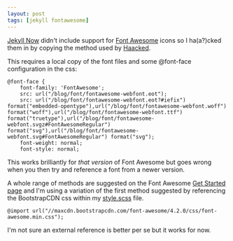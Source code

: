```yaml
---
layout: post
tags: [jekyll fontawesome]
---
```

[Jekyll Now](https://github.com/barryclark/jekyll-now) didn't include support for [Font Awesome](http://fontawesome.io/) icons so I ha(a?)cked them in by copying the method used by [Haacked](https://github.com/Haacked/haacked.com).

This requires a local copy of the font files and some @font-face configuration in the css:

```
@font-face {
    font-family: 'FontAwesome';
    src: url("/blog/font/fontawesome-webfont.eot");
    src: url("/blog/font/fontawesome-webfont.eot?#iefix") format("embedded-opentype"),url("/blog/font/fontawesome-webfont.woff") format("woff"),url("/blog/font/fontawesome-webfont.ttf") format("truetype"),url("/blog/font/fontawesome-webfont.svgz#FontAwesomeRegular") format("svg"),url("/blog/font/fontawesome-webfont.svg#FontAwesomeRegular") format("svg");
    font-weight: normal;
    font-style: normal;
```

This works brilliantly for *that version* of Font Awesome but goes wrong when you then try and reference a font from a newer version.

A whole range of methods are suggested on the Font Awesome [Get Started page](http://fontawesome.io/get-started/) and I'm using a variation of the first method suggested by referencing the BootstrapCDN css within my [style.scss](https://github.com/idiotandrobot/blog/commit/357395b8562872824a98f52cf99a5e5810a7ffc3) file.

`@import url("//maxcdn.bootstrapcdn.com/font-awesome/4.2.0/css/font-awesome.min.css");`

I'm not sure an external reference is better per se but it works for now.
